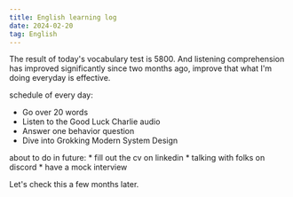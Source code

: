 ```yaml
---
title: English learning log
date: 2024-02-20
tag: English
---
```

The result of today's vocabulary test is 5800. And listening comprehension has improved significantly since two months ago, improve that what I'm doing everyday is effective.

schedule of every day:
- Go over 20 words 
- Listen to the Good Luck Charlie audio
- Answer one behavior question
- Dive into Grokking Modern System Design 

about to do in future:
	* fill out the cv on linkedin
	* talking with folks on discord
	* have a mock interview

Let's check this a few months later.